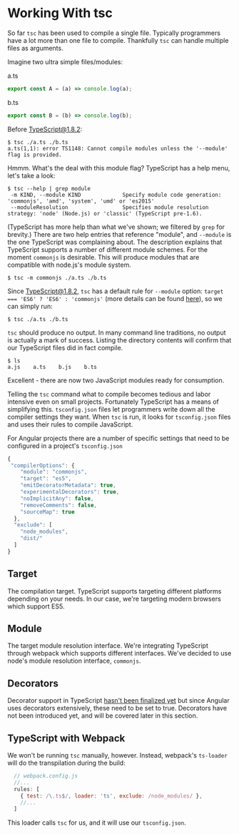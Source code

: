 # Working With tsc

So far `tsc` has been used to compile a single file. Typically programmers have a lot more than one file to compile. Thankfully `tsc` can handle multiple files as arguments.

Imagine two ultra simple files/modules:

a.ts

```typescript
export const A = (a) => console.log(a);
```

b.ts

```typescript
export const B = (b) => console.log(b);
```

Before TypeScript@1.8.2:

```text
$ tsc ./a.ts ./b.ts
a.ts(1,1): error TS1148: Cannot compile modules unless the '--module' flag is provided.
```

Hmmm. What's the deal with this module flag? TypeScript has a help menu, let's take a look:

```text
$ tsc --help | grep module
 -m KIND, --module KIND             Specify module code generation: 'commonjs', 'amd', 'system', 'umd' or 'es2015'
 --moduleResolution                 Specifies module resolution strategy: 'node' (Node.js) or 'classic' (TypeScript pre-1.6).
```

\(TypeScript has more help than what we've shown; we filtered by `grep` for brevity.\) There are two help entries that reference "module", and `--module` is the one TypeScript was complaining about. The description explains that TypeScript supports a number of different module schemes. For the moment `commonjs` is desirable. This will produce modules that are compatible with node.js's module system.

```text
$ tsc -m commonjs ./a.ts ./b.ts
```

Since TypeScript@1.8.2, `tsc` has a default rule for `--module` option: `target === 'ES6' ? 'ES6' : 'commonjs'` \(more details can be found [here](https://www.typescriptlang.org/docs/handbook/compiler-options.html)\), so we can simply run:

```text
$ tsc ./a.ts ./b.ts
```

`tsc` should produce no output. In many command line traditions, no output is actually a mark of success. Listing the directory contents will confirm that our TypeScript files did in fact compile.

```text
$ ls
a.js    a.ts    b.js    b.ts
```

Excellent - there are now two JavaScript modules ready for consumption.

Telling the `tsc` command what to compile becomes tedious and labor intensive even on small projects. Fortunately TypeScript has a means of simplifying this. `tsconfig.json` files let programmers write down all the compiler settings they want. When `tsc` is run, it looks for `tsconfig.json` files and uses their rules to compile JavaScript.

For Angular projects there are a number of specific settings that need to be configured in a project's `tsconfig.json`

```javascript
{
 "compilerOptions": {
    "module": "commonjs",
    "target": "es5",
    "emitDecoratorMetadata": true,
    "experimentalDecorators": true,
    "noImplicitAny": false,
    "removeComments": false,
    "sourceMap": true
  },
  "exclude": [
    "node_modules",
    "dist/"
  ]
}
```

## Target

The compilation target. TypeScript supports targeting different platforms depending on your needs. In our case, we're targeting modern browsers which support ES5.

## Module

The target module resolution interface. We're integrating TypeScript through webpack which supports different interfaces. We've decided to use node's module resolution interface, `commonjs`.

## Decorators

Decorator support in TypeScript [hasn't been finalized yet](http://rbuckton.github.io/ReflectDecorators/typescript.html) but since Angular uses decorators extensively, these need to be set to true. Decorators have not been introduced yet, and will be covered later in this section.

## TypeScript with Webpack

We won't be running `tsc` manually, however. Instead, webpack's `ts-loader` will do the transpilation during the build:

```javascript
  // webpack.config.js
  //...
  rules: [
    { test: /\.ts$/, loader: 'ts', exclude: /node_modules/ },
    //...
  ]
```

This loader calls `tsc` for us, and it will use our `tsconfig.json`.

